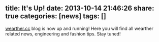 title: It's Up!
date: 2013-10-14 21:46:26
share: true
categories: [news]
tags: []
---
[wearther.cc](http://wearther.cc) blog is now up and running! Here you will find all wearther related news, engineering and fashion tips. Stay tuned!
